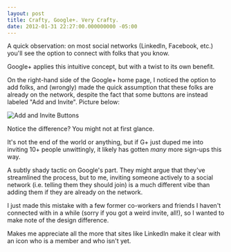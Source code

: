 ```yaml
---
layout: post
title: Crafty, Google+. Very Crafty.
date: 2012-01-31 22:27:00.000000000 -05:00
---
```

A quick observation: on most social networks (LinkedIn, Facebook, etc.) you'll see the option to connect with folks that you know.

Google+ applies this intuitive concept, but with a twist to its own benefit.

On the right-hand side of the Google+ home page, I noticed the option to add folks, and (wrongly) made the quick assumption that these folks are already on the network, despite the fact that some buttons are instead labeled "Add and Invite". Picture below:

![Add and Invite Buttons](http://skwordpresstoghost.azurewebsites.net/wp-content/uploads/2012/02/2012-01-31_ss_GPlus_AddAndInvite.png)

Notice the difference? You might not at first glance.

It's not the end of the world or anything, but if G+ just duped me into inviting 10+ people unwittingly, it likely has gotten *many* more sign-ups this way.

A subtly shady tactic on Google's part. They might argue that they've streamlined the process, but to me, inviting someone actively to a social network (i.e. telling them they should join) is a much different vibe than adding them if they are already on the network.

I just made this mistake with a few former co-workers and friends I haven't connected with in a while (sorry if you got a weird invite, all!), so I wanted to make note of the design difference.

Makes me appreciate all the more that sites like LinkedIn make it clear with an icon who is a member and who isn't yet.
